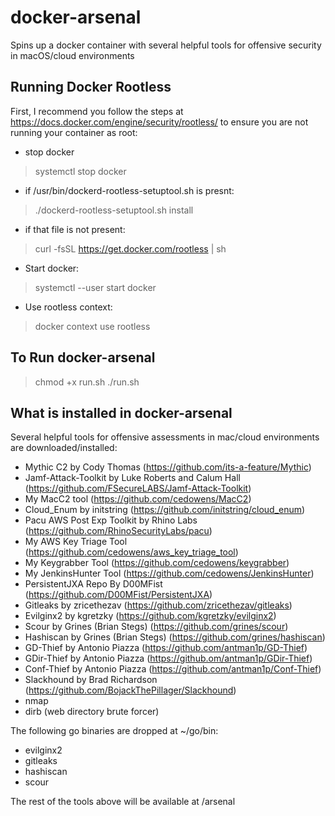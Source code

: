 # docker-arsenal
Spins up a docker container with several helpful tools for offensive security in macOS/cloud environments

## Running Docker Rootless
First, I recommend you follow the steps at https://docs.docker.com/engine/security/rootless/ to ensure you are not running your container as root:

- stop docker

> systemctl stop docker

- if /usr/bin/dockerd-rootless-setuptool.sh is presnt:

> ./dockerd-rootless-setuptool.sh install

- if that file is not present:

> curl -fsSL https://get.docker.com/rootless | sh

- Start docker:

> systemctl --user start docker

- Use rootless context:

> docker context use rootless

## To Run docker-arsenal
> chmod +x run.sh
> ./run.sh

## What is installed in docker-arsenal
Several helpful tools for offensive assessments in mac/cloud environments are downloaded/installed:

- Mythic C2 by Cody Thomas (https://github.com/its-a-feature/Mythic)
- Jamf-Attack-Toolkit by Luke Roberts and Calum Hall (https://github.com/FSecureLABS/Jamf-Attack-Toolkit)
- My MacC2 tool (https://github.com/cedowens/MacC2)
- Cloud_Enum by initstring (https://github.com/initstring/cloud_enum)
- Pacu AWS Post Exp Toolkit by Rhino Labs (https://github.com/RhinoSecurityLabs/pacu)
- My AWS Key Triage Tool (https://github.com/cedowens/aws_key_triage_tool)
- My Keygrabber Tool (https://github.com/cedowens/keygrabber)
- My JenkinsHunter Tool (https://github.com/cedowens/JenkinsHunter)
- PersistentJXA Repo By D00MFist (https://github.com/D00MFist/PersistentJXA)
- Gitleaks by zricethezav (https://github.com/zricethezav/gitleaks)
- Evilginx2 by kgretzky (https://github.com/kgretzky/evilginx2)
- Scour by Grines (Brian Stegs) (https://github.com/grines/scour)
- Hashiscan by Grines (Brian Stegs) (https://github.com/grines/hashiscan)
- GD-Thief by Antonio Piazza (https://github.com/antman1p/GD-Thief)
- GDir-Thief by Antonio Piazza (https://github.om/antman1p/GDir-Thief)
- Conf-Thief by Antonio Piazza (https://github.com/antman1p/Conf-Thief)
- Slackhound by Brad Richardson (https://github.com/BojackThePillager/Slackhound)
- nmap
- dirb (web directory brute forcer)

The following go binaries are dropped at ~/go/bin:
- evilginx2
- gitleaks
- hashiscan
- scour

The rest of the tools above will be available at /arsenal

